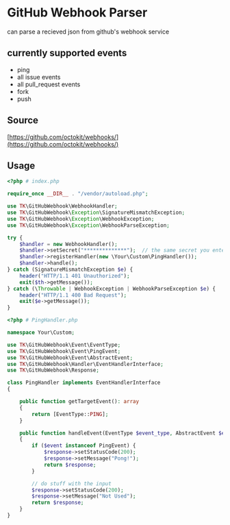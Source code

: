 # GitHub Webhook Parser

can parse a recieved json from github's webhook service

## currently supported events

- ping
- all issue events
- all pull_request events
- fork
- push

## Source

[https://github.com/octokit/webhooks/](https://github.com/octokit/webhooks/)

## Usage

```php
<?php # index.php

require_once __DIR__ . "/vendor/autoload.php";

use TK\GitHubWebhook\WebhookHandler;
use TK\GitHubWebhook\Exception\SignatureMismatchException;
use TK\GitHubWebhook\Exception\WebhookException;
use TK\GitHubWebhook\Exception\WebhookParseException;

try {
    $handler = new WebhookHandler();
    $handler->setSecret("**************");  // the same secret you entered while creating the webhook on github.com
    $handler->registerHandler(new \Your\Custom\PingHandler());
    $handler->handle();
} catch (SignatureMismatchException $e) {
    header("HTTP/1.1 401 Unauthorized");
    exit($th->getMessage());
} catch (\Throwable | WebhookException | WebhookParseException $e) {
    header("HTTP/1.1 400 Bad Request");
    exit($e->getMessage());
}

```

```php
<?php # PingHandler.php

namespace Your\Custom;

use TK\GitHubWebhook\Event\EventType;
use TK\GitHubWebhook\Event\PingEvent;
use TK\GitHubWebhook\Event\AbstractEvent;
use TK\GitHubWebhook\Handler\EventHandlerInterface;
use TK\GitHubWebhook\Response;

class PingHandler implements EventHandlerInterface
{

    public function getTargetEvent(): array
    {
        return [EventType::PING];
    }

    public function handleEvent(EventType $event_type, AbstractEvent $event, Response $response): Response
    {
        if ($event instanceof PingEvent) {
            $response->setStatusCode(200);
            $response->setMessage("Pong!");
            return $response;
        }

        // do stuff with the input
        $response->setStatusCode(200);
        $response->setMessage("Not Used");
        return $response;
    }
}
```